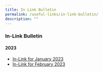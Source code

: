 ```yaml
---
title: In Link Bulletin
permalink: /useful-links/in-link-bulletin/
description: ""
---
```

### **In-Link Bulletin**
#### **2023**
* [In-Link for January 2023](/files/In-Link%20Jan%202023_final_School%20Website.pdf)
* [In-Link for February 2023](/files/In-Link%20Feb%202023%20final_merged.pdf)